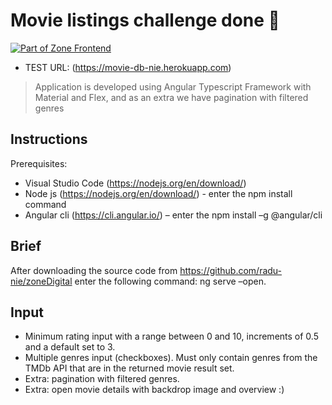# Movie listings challenge done 🤗
[![Part of Zone Frontend][zone-fe-image]][zone-fe-url]

* TEST URL: (https://movie-db-nie.herokuapp.com)
> Application is developed using Angular Typescript Framework with Material and Flex, and as an extra we have pagination with filtered genres 

## Instructions
Prerequisites:
* Visual Studio Code (https://nodejs.org/en/download/) 
* Node js (https://nodejs.org/en/download/)  - enter the npm install command
* Angular cli (https://cli.angular.io/) – enter the npm install –g @angular/cli

## Brief

After downloading the source code from https://github.com/radu-nie/zoneDigital enter the following command: ng serve –open.

## Input

* Minimum rating input with a range between 0 and 10, increments of 0.5 and a default set to 3.
* Multiple genres input (checkboxes). Must only contain genres from the TMDb API that are in the returned movie result set.
* Extra: pagination with filtered genres.
* Extra: open movie details with backdrop image and overview :)


[zone-fe-image]: https://img.shields.io/badge/-frontend-lightgrey.svg?logo=data:image/svg+xml;base64,PHN2ZyB2aWV3Qm94PSIwIDAgMTMgMTQiIHZlcnNpb249IjEuMSIgeG1sbnM9Imh0dHA6Ly93d3cudzMub3JnLzIwMDAvc3ZnIiB4bWxuczp4bGluaz0iaHR0cDovL3d3dy53My5vcmcvMTk5OS94bGluayI+ICAgIDxwb2x5Z29uIGlkPSJTaGFwZSIgZmlsbD0iI0ZGRkZGRiIgZmlsbC1ydWxlPSJub256ZXJvIiBwb2ludHM9IjYuMjc3NjY4NzEgMTAuNzU0MjMzMSAxMi45OTU5NTA5IDAgMi43MzMwMDYxMyAwIDAuNzMwMDYxMzUgMy4xOTc2Njg3MSA2LjcxOTE0MTEgMy4xOTc2Njg3MSAwIDEzLjk1MTA0MjkgMTAuMjU5NTA5MiAxMy45NTEwNDI5IDEyLjI2MzMxMjkgMTAuNzUxNjU2NCI+PC9wb2x5Z29uPjwvc3ZnPg==&longCache=true&style=flat-square&colorA=2C2B39&colorB=1010E5
[zone-fe-url]: https://github.com/zone/frontend
